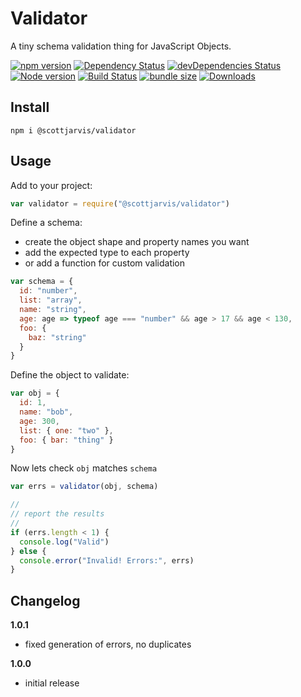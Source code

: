 # Validator

A tiny schema validation thing for JavaScript Objects.

[![npm version](https://badge.fury.io/js/%40scottjarvis%2Fvalidator.svg)](https://badge.fury.io/js/%40scottjarvis%2Fvalidator) [![Dependency Status](https://david-dm.org/sc0ttj/validator.svg)](https://david-dm.org/sc0ttj/validator) [![devDependencies Status](https://david-dm.org/sc0ttj/validator/dev-status.svg)](https://david-dm.org/sc0ttj/validator?type=dev) [![Node version](https://badgen.net/npm/node/@scottjarvis/validator)](http://nodejs.org/download/) [![Build Status](https://travis-ci.org/sc0ttj/validator.svg?branch=master)](https://travis-ci.org/sc0ttj/validator) [![bundle size](https://badgen.net/bundlephobia/minzip/@scottjarvis/validator?color=green&label=gzipped)](https://badgen.net/bundlephobia/minzip/@scottjarvis/validator) [![Downloads](https://badgen.net/npm/dt/@scottjarvis/validator)](https://badgen.net/npm/dt/@scottjarvis/validator)

## Install

```
npm i @scottjarvis/validator
```

## Usage

Add to your project:

```js
var validator = require("@scottjarvis/validator")
```

Define a schema:

- create the object shape and property names you want
- add the expected type to each property
- or add a function for custom validation

```js
var schema = {
  id: "number",
  list: "array",
  name: "string",
  age: age => typeof age === "number" && age > 17 && age < 130,
  foo: {
    baz: "string"
  }
}
```

Define the object to validate:

```js
var obj = {
  id: 1,
  name: "bob",
  age: 300,
  list: { one: "two" },
  foo: { bar: "thing" }
}
```

Now lets check `obj` matches `schema`

```js
var errs = validator(obj, schema)

//
// report the results
//
if (errs.length < 1) {
  console.log("Valid")
} else {
  console.error("Invalid! Errors:", errs)
}
```

## Changelog

**1.0.1**
- fixed generation of errors, no duplicates

**1.0.0**
- initial release
